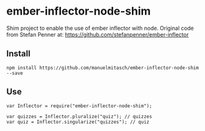 ember-inflector-node-shim
=========================
Shim project to enable the use of ember inflector with node. 
Original code from Stefan Penner at: https://github.com/stefanpenner/ember-inflector

Install
-------
```
npm install https://github.com/manuelmitasch/ember-inflector-node-shim --save
```

Use
---
```
var Inflector = require("ember-inflector-node-shim");

var quizzes = Inflector.pluralize("quiz"); // quizzes
var quiz = Inflector.singularize("quizzes"); // quiz
```

